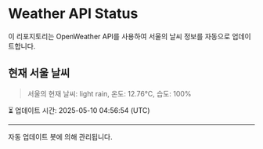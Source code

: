 
# Weather API Status

이 리포지토리는 OpenWeather API를 사용하여 서울의 날씨 정보를 자동으로 업데이트합니다.

## 현재 서울 날씨
> 서울의 현재 날씨: light rain, 온도: 12.76°C, 습도: 100%

⏳ 업데이트 시간: 2025-05-10 04:56:54 (UTC)

---
자동 업데이트 봇에 의해 관리됩니다.
